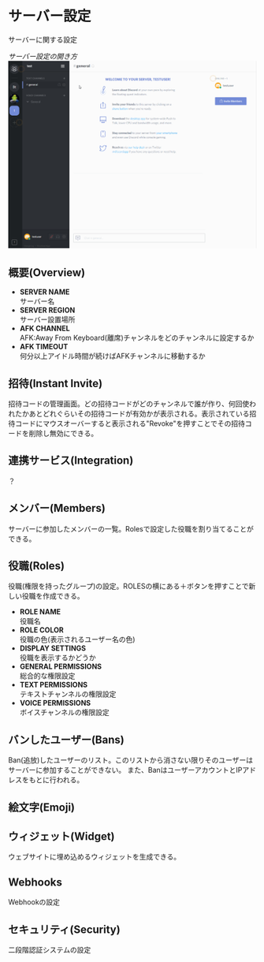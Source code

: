# サーバー設定

サーバーに関する設定

_サーバー設定の開き方_ ![serversettingの開き方](./serversetting.gif)

## 概要(Overview)

- **SERVER NAME**<br>
  サーバー名
- **SERVER REGION**<br>
  サーバー設置場所
- **AFK CHANNEL**<br>
  AFK:Away From Keyboard(離席)チャンネルをどのチャンネルに設定するか
- **AFK TIMEOUT**<br>
  何分以上アイドル時間が続けばAFKチャンネルに移動するか


## 招待(Instant Invite)

招待コードの管理画面。どの招待コードがどのチャンネルで誰が作り、何回使われたかあとどれぐらいその招待コードが有効かが表示される。表示されている招待コードにマウスオーバーすると表示される"Revoke"を押すことでその招待コードを削除し無効にできる。

## 連携サービス(Integration)

？


## メンバー(Members)

サーバーに参加したメンバーの一覧。Rolesで設定した役職を割り当てることができる。


## 役職(Roles)

役職(権限を持ったグループ)の設定。ROLESの横にある＋ボタンを押すことで新しい役職を作成できる。

- **ROLE NAME**<br>
  役職名
- **ROLE COLOR**<br>
  役職の色(表示されるユーザー名の色)
- **DISPLAY SETTINGS**<br>
  役職を表示するかどうか
- **GENERAL PERMISSIONS**<br>
  総合的な権限設定
- **TEXT PERMISSIONS**<br>
  テキストチャンネルの権限設定
- **VOICE PERMISSIONS**<br>
  ボイスチャンネルの権限設定



## バンしたユーザー(Bans)

Ban(追放)したユーザーのリスト。このリストから消さない限りそのユーザーはサーバーに参加することができない。 また、BanはユーザーアカウントとIPアドレスをもとに行われる。


## 絵文字(Emoji)

## ウィジェット(Widget)

ウェブサイトに埋め込めるウィジェットを生成できる。


## Webhooks
Webhookの設定

## セキュリティ(Security)
二段階認証システムの設定
